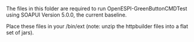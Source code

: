The files in this folder are required to run OpenESPI-GreenButtonCMDTest using SOAPUI Version 5.0.0, the current baseline.

Place these files in your <SOAPUI Installation Directory>/bin/ext (note: unzip the httpbuilder files into a flat set of jars).
